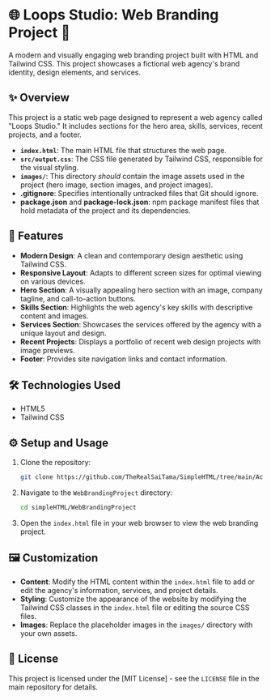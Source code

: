 # 🌐 Loops Studio: Web Branding Project 🚀

A modern and visually engaging web branding project built with HTML and Tailwind CSS. This project showcases a fictional web agency's brand identity, design elements, and services.

## ✨ Overview

This project is a static web page designed to represent a web agency called "Loops Studio." It includes sections for the hero area, skills, services, recent projects, and a footer.

*   **`index.html`**: The main HTML file that structures the web page.
*   **`src/output.css`**: The CSS file generated by Tailwind CSS, responsible for the visual styling.
*   **`images/`**: This directory *should* contain the image assets used in the project (hero image, section images, and project images).
*   **.gitignore**: Specifies intentionally untracked files that Git should ignore.
*   **package.json** and **package-lock.json**: npm package manifest files that hold metadata of the project and its dependencies.

## 🎨 Features

*   **Modern Design**: A clean and contemporary design aesthetic using Tailwind CSS.
*   **Responsive Layout**: Adapts to different screen sizes for optimal viewing on various devices.
*   **Hero Section**: A visually appealing hero section with an image, company tagline, and call-to-action buttons.
*   **Skills Section**: Highlights the web agency's key skills with descriptive content and images.
*   **Services Section**: Showcases the services offered by the agency with a unique layout and design.
*   **Recent Projects**: Displays a portfolio of recent web design projects with image previews.
*   **Footer**: Provides site navigation links and contact information.

## 🛠️ Technologies Used

*   HTML5
*   Tailwind CSS

## ⚙️ Setup and Usage

1.  Clone the repository:

    ```bash
    git clone https://github.com/TheRealSaiTama/SimpleHTML/tree/main/AccessibleFormsUI
    ```

2.  Navigate to the `WebBrandingProject` directory:

    ```bash
    cd simpleHTML/WebBrandingProject
    ```

3.  Open the `index.html` file in your web browser to view the web branding project.

## 🖼️ Customization

*   **Content**: Modify the HTML content within the `index.html` file to add or edit the agency's information, services, and project details.
*   **Styling**: Customize the appearance of the website by modifying the Tailwind CSS classes in the `index.html` file or editing the source CSS files.
*   **Images**: Replace the placeholder images in the `images/` directory with your own assets.

## 📜 License

This project is licensed under the [MIT License] - see the `LICENSE` file in the main repository for details.
